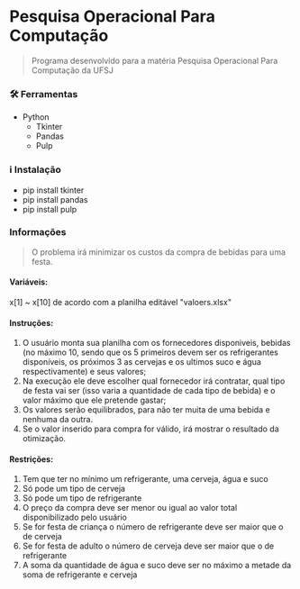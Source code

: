 # Pesquisa Operacional Para Computação

> Programa desenvolvido para a matéria Pesquisa Operacional Para Computação da UFSJ

### 🛠 Ferramentas

- Python
  - Tkinter
  - Pandas
  - Pulp

### ℹ️ Instalação

- pip install tkinter
- pip install pandas
- pip install pulp

### Informações

> O problema irá minimizar os custos da compra de bebidas para uma festa.

#### Variáveis:

x[1] ~ x[10] de acordo com a planilha editável "valoers.xlsx"

#### Instruções:

1. O usuário monta sua planilha com os fornecedores disponiveis, bebidas (no máximo 10, sendo que os 5 primeiros devem ser os refrigerantes disponíveis, os próximos 3 as cervejas e os ultimos suco e água respectivamente) e seus valores;
2. Na execução ele deve escolher qual fornecedor irá contratar, qual tipo de festa vai ser (isso varia a quantidade de cada tipo de bebida) e o valor máximo que ele pretende gastar;
3. Os valores serão equilibrados, para não ter muita de uma bebida e nenhuma da outra.
4. Se o valor inserido para compra for válido, irá mostrar o resultado da otimização.

#### Restrições:

1. Tem que ter no mínimo um refrigerante, uma cerveja, água e suco
2. Só pode um tipo de cerveja
3. Só pode um tipo de refrigerante
4. O preço da compra deve ser menor ou igual ao valor total disponibilizado pelo usuário
5. Se for festa de criança o número de refrigerante deve ser maior que o de cerveja
6. Se for festa de adulto o número de cerveja deve ser maior que o de refrigerante
7. A soma da quantidade de água e suco deve ser no máximo a metade da soma de refrigerante e cerveja
